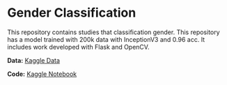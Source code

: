 # Gender Classification
This repository contains studies that classification gender. This repository has a model trained with 200k data with InceptionV3 and 0.96 acc. It includes work developed with Flask and OpenCV.

**Data:** [Kaggle Data](https://www.kaggle.com/datasets/jessicali9530/celeba-dataset)

**Code:** [Kaggle Notebook](https://www.kaggle.com/code/selimsavas16/gender-classification-with-inceptionv3-0-96-acc)
